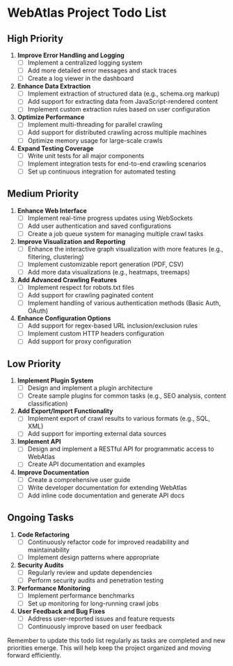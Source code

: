 # WebAtlas Project Todo List

## High Priority

1. **Improve Error Handling and Logging**
   - [ ] Implement a centralized logging system
   - [ ] Add more detailed error messages and stack traces
   - [ ] Create a log viewer in the dashboard

2. **Enhance Data Extraction**
   - [ ] Implement extraction of structured data (e.g., schema.org markup)
   - [ ] Add support for extracting data from JavaScript-rendered content
   - [ ] Implement custom extraction rules based on user configuration

3. **Optimize Performance**
   - [ ] Implement multi-threading for parallel crawling
   - [ ] Add support for distributed crawling across multiple machines
   - [ ] Optimize memory usage for large-scale crawls

4. **Expand Testing Coverage**
   - [ ] Write unit tests for all major components
   - [ ] Implement integration tests for end-to-end crawling scenarios
   - [ ] Set up continuous integration for automated testing

## Medium Priority

1. **Enhance Web Interface**
   - [ ] Implement real-time progress updates using WebSockets
   - [ ] Add user authentication and saved configurations
   - [ ] Create a job queue system for managing multiple crawl tasks

2. **Improve Visualization and Reporting**
   - [ ] Enhance the interactive graph visualization with more features (e.g., filtering, clustering)
   - [ ] Implement customizable report generation (PDF, CSV)
   - [ ] Add more data visualizations (e.g., heatmaps, treemaps)

3. **Add Advanced Crawling Features**
   - [ ] Implement respect for robots.txt files
   - [ ] Add support for crawling paginated content
   - [ ] Implement handling of various authentication methods (Basic Auth, OAuth)

4. **Enhance Configuration Options**
   - [ ] Add support for regex-based URL inclusion/exclusion rules
   - [ ] Implement custom HTTP headers configuration
   - [ ] Add support for proxy configuration

## Low Priority

1. **Implement Plugin System**
   - [ ] Design and implement a plugin architecture
   - [ ] Create sample plugins for common tasks (e.g., SEO analysis, content classification)

2. **Add Export/Import Functionality**
   - [ ] Implement export of crawl results to various formats (e.g., SQL, XML)
   - [ ] Add support for importing external data sources

3. **Implement API**
   - [ ] Design and implement a RESTful API for programmatic access to WebAtlas
   - [ ] Create API documentation and examples

4. **Improve Documentation**
   - [ ] Create a comprehensive user guide
   - [ ] Write developer documentation for extending WebAtlas
   - [ ] Add inline code documentation and generate API docs

## Ongoing Tasks

1. **Code Refactoring**
   - [ ] Continuously refactor code for improved readability and maintainability
   - [ ] Implement design patterns where appropriate

2. **Security Audits**
   - [ ] Regularly review and update dependencies
   - [ ] Perform security audits and penetration testing

3. **Performance Monitoring**
   - [ ] Implement performance benchmarks
   - [ ] Set up monitoring for long-running crawl jobs

4. **User Feedback and Bug Fixes**
   - [ ] Address user-reported issues and feature requests
   - [ ] Continuously improve based on user feedback

Remember to update this todo list regularly as tasks are completed and new priorities emerge. This will help keep the project organized and moving forward efficiently.